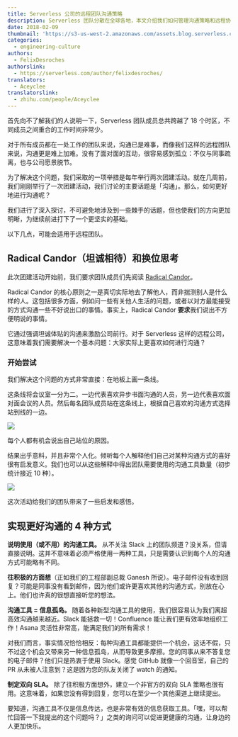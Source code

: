 ```yaml
---
title: Serverless 公司的远程团队沟通策略
description: Serverless 团队分散在全球各地，本文介绍我们如何管理沟通策略和远程协作。
date: 2018-02-09
thumbnail: 'https://s3-us-west-2.amazonaws.com/assets.blog.serverless.com/remote-communication/Team+communication+photo+cropped.jpg'
categories:
  - engineering-culture
authors:
  - FelixDesroches
authorslink:
  - https://serverless.com/author/felixdesroches/
translators: 
  - Aceyclee
translatorslink: 
  - zhihu.com/people/Aceyclee
---
```


首先向不了解我们的人说明一下，Serverless 团队成员总共跨越了 18 个时区，不同成员之间重合的工作时间非常少。

对于所有成员都在一处工作的团队来说，沟通已是难事，而像我们这样的远程团队来说，沟通更是难上加难。没有了面对面的互动，很容易感到孤立：不仅与同事疏离，也与公司愿景脱节。

为了解决这个问题，我们采取的一项举措是每年举行两次团建活动。就在几周前，我们刚刚举行了一次团建活动，我们讨论的主要话题是「沟通」。那么，如何更好地进行沟通呢？

我们进行了深入探讨，不可避免地涉及到一些棘手的话题，但也使我们的方向更加明晰，为继续前进打下了一个更坚实的基础。

以下几点，可能会适用于远程团队。

## Radical Candor（坦诚相待）和换位思考

此次团建活动开始前，我们要求团队成员们先阅读 [Radical Candor](https://www.radicalcandor.com/)。

Radical Candor 的核心原则之一是真切实际地去了解他人，而非揣测别人是什么样的人。这包括很多方面，例如问一些有关他人生活的问题，或者以对方最能接受的方式沟通一些不好说出口的事情。事实上，Radical Candor **要求**我们说出不方便明说的事情。

它通过强调坦诚体贴的沟通来激励公司前行。对于 Serverless 这样的远程公司，这意味着我们需要解决一个基本问题：大家实际上更喜欢如何进行沟通？

### 开始尝试

我们解决这个问题的方式非常直接：在地板上画一条线。

这条线将会议室一分为二。一边代表喜欢异步书面沟通的人员，另一边代表喜欢面对面会议的人员。然后每名团队成员站在这条线上，根据自己喜欢的沟通方式选择站到线的一边。

<img src="https://s3-us-west-2.amazonaws.com/assets.blog.serverless.com/remote-communication/team+communication+photo3.png">

每个人都有机会说出自己站位的原因。

结果出乎意料，并且非常个人化。倾听每个人解释他们自己对某种沟通方式的喜好很有启发意义。我们也可以从这些解释中得出团队需要使用的沟通工具数量（初步统计接近 10 种）。

<img src="https://s3-us-west-2.amazonaws.com/assets.blog.serverless.com/remote-communication/Team+communication+styles.jpg">

这次活动给我们的团队带来了一些启发和感悟。

## 实现更好沟通的 4 种方式

**说明使用（或不用）的沟通工具。** 从不关注 Slack 上的团队频道？没关系，但请直接说明。这并不意味着必须严格使用一两种工具，只是需要认识到每个人的沟通方式可能略有不同。

**往积极的方面想**（正如我们的工程部副总裁 Ganesh 所说）。电子邮件没有收到回复？可能是同事没有看到邮件，因为他们或许更喜欢其他的沟通方式，别放在心上。他们也许真的很想直接听您的想法。

**沟通工具 = 信息孤岛。** 随着各种新型沟通工具的使用，我们很容易认为我们离超高效沟通越来越近。Slack 能拯救一切！Confluence 能让我们更有效率地组织工作！Asana 灵活性非常高，能满足我们的所有需求！

对我们而言，事实情况恰恰相反：每种沟通工具都能提供一个机会，这话不假，只不过这个机会又带来另一种信息孤岛，从而导致更多摩擦。您的同事从来不答复您的电子邮件？他们只是热衷于使用 Slack。感觉 GitHub 就像一个回音室，自己的 PR 从未被人注意到？这是因为您的队友关闭了 watch 的通知。

**制定双向 SLA。** 除了往积极方面想外，建立一个非官方的双向 SLA 策略也很有用。这意味着，如果您没有得到回复，您可以在至少一个其他渠道上继续提出。

要知道，沟通工具不仅是信息传达，也是非常有效的信息获取工具。「嘿，可以帮忙回答一下我提出的这个问题吗？」之类的询问可以促进更健康的沟通，让身边的人更加快乐。
